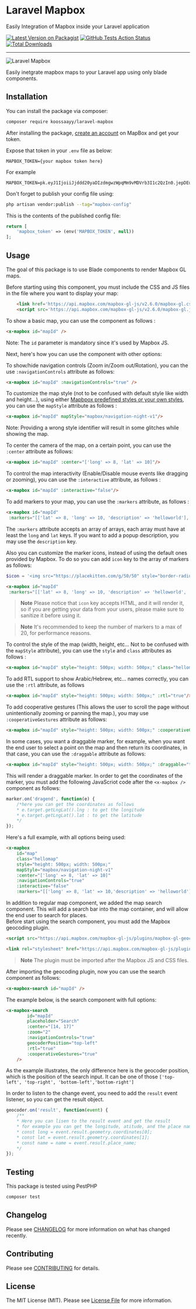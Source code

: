 # Laravel Mapbox

Easily Integration of Mapbox inside your Laravel application

[![Latest Version on Packagist](https://img.shields.io/packagist/v/koossaayy/laravel-mapbox.svg?style=flat-square)](https://packagist.org/packages/koossaayy/laravel-mapbox)
[![GitHub Tests Action Status](https://img.shields.io/github/actions/workflow/status/koossaayy/laravel-mapbox/run-tests.yml?branch=main)](https://github.com/koossaayy/laravel-mapbox/actions?query=workflow%3Arun-tests+branch%3Amain)
[![Total Downloads](https://img.shields.io/packagist/dt/koossaayy/laravel-mapbox.svg?style=flat-square)](https://packagist.org/packages/koossaayy/laravel-mapbox)

---


![Laravel Mapbox](https://banners.beyondco.de/Laravel%20Mapbox.png?theme=dark&packageManager=composer+require&packageName=koossaayy%2Flaravel-mapbox&pattern=architect&style=style_1&description=Easily+Integrate+Mapbox+into+your+Laravel+application&md=1&showWatermark=1&fontSize=100px&images=https%3A%2F%2Flaravel.com%2Fimg%2Flogomark.min.svg)


Easily inetgrate mapbox maps to your Laravel app using only blade components. 


## Installation

You can install the package via composer:

```bash
composer require koossaayy/laravel-mapbox
```

After installing the package, [create an account](https://mapbox.com) on MapBox and get your token. 

Expose that token in your `.env` file as below:

```
MAPBOX_TOKEN={your mapbox token here}
```
For example 

```
MAPBOX_TOKEN=pk.eyJ1IjoiiJjddd20yaDIzdmgwzWpqMm9vMDVrb3I1c2QzIn0.jepDEulAySscpF3o3w
```

Don't forget to publish your config file using:
```bash
php artisan vendor:publish --tag="mapbox-config"
```

This is the contents of the published config file:

```php
return [
    'mapbox_token' => (env('MAPBOX_TOKEN', null))
];
```

## Usage

The goal of this package is to use Blade components to render Mapbox GL maps. 

Before starting using this component, you must include the CSS and JS files in the file where you want to display your map:

```html
    <link href='https://api.mapbox.com/mapbox-gl-js/v2.6.0/mapbox-gl.css' rel='stylesheet' />
    <script src='https://api.mapbox.com/mapbox-gl-js/v2.6.0/mapbox-gl.js'></script>
```

To show a basic map, you can use the component as follows :
```html
<x-mapbox id="mapId" />
```

Note: The `id` parameter is mandatory since it's used by Mapbox JS. 

Next, here's how you can use the component with other options:


To show/hide navigation controls (Zoom in/Zoom out/Rotation), you can the use `:navigationControls` attribute as follows: 
```html
<x-mapbox id="mapId" :navigationControls="true" />
```

To customize the map style (not to be confused with default style like width and height...), using either [Mapbpox predefined styles or your own styles](https://docs.mapbox.com/mapbox-gl-js/api/map/#:~:text=to%20ScrollZoomHandler%23enable%20.-,options.style,-(Object%20%7C%20string)), you can use the `mapStyle` attribute as follows : 

```html
<x-mapbox id="mapId" mapStyle="mapbox/navigation-night-v1"/>
```

Note: Providing a wrong style identifier will result in some glitches while showing the map. 

To center the camera of the map, on a certain point, you can use the `:center` attribute as follows:

```html
<x-mapbox id="mapId" :center="['long' => 8, 'lat' => 10]"/>
```

To control the map interactivity (Enable/Disable mouse events like dragging or zooming), you can use 
the `:interactive` attribute, as follows :

```html
<x-mapbox id="mapId" :interactive="false"/>
```

To add markers to your map, you can use the `:markers` attribute, as follows :

```html
<x-mapbox id="mapId"
 :markers="[['lat' => 8, 'long' => 10, 'description' => 'helloworld'], ['lat'=> 9, 'long' => 10]]" />
```


The `:markers` attribute accepts an array of arrays, each array must have at least the `long` and `lat` keys. 
If you want to add a popup description, you may use the `description` key.

Also you can customize the marker icons, instead of using the default ones provided by Mapbox. 
To do so you can add `icon` key to the array of markers as follows: 
```php
$icon = '<img src="https://placekitten.com/g/50/50" style="border-radius: 50%" />';
```


```html
<x-mapbox id="mapId"
 :markers="[['lat' => 8, 'long' => 10, 'description' => 'helloworld', 'icon' => $icon], ['lat'=> 9, 'long' => 10]]" />
```

> **Note**
> Please notice that `icon` key accepts HTML, and it will render it, so if you are getting your data from your users, please make sure to sanitize it before using it. 

> **Note**
> It's recommended to keep the number of markers to a max of 20, for performance reasons.



To control the style of the map (width, height, etc... Not to be confused with the `mapStyle` attribute), you can use the `style` and `class` attributes as follows : 

```html
<x-mapbox id="mapId" style="height: 500px; width: 500px;" class="hellomap"/>
```

To add RTL support to show Arabic/Hebrew, etc... names correctly, you can use the `:rtl` attribute, as follows

```html
<x-mapbox id="mapId" style="height: 500px; width: 500px;" :rtl="true"/>
```

To add cooperative gestures (This allows the user to scroll the page without unintentionally zooming or panning the map.), you may use `:cooperativeGestures` attribute as follows: 

```html
<x-mapbox id="mapId" style="height: 500px; width: 500px;" :cooperativeGestures="true"/>
```

In some cases, you want a draggable marker, for example, when you want the end user to select a point on the map and then return its coordinates, in that case, you can use the `:draggable` attribute as follows:

```html
<x-mapbox id="mapId" style="height: 500px; width: 500px;" :draggable="true"/>
```

This will render a draggable marker. In order to get the coordinates of the marker, you must add the following JavaScriot code after the `<x-mapbox />` component as follows:

```js
marker.on('dragend', function(e) {
    /*here you can get the coordinates as follows 
    * e.target.getLngLat().lng : to get the longitude
    * e.target.getLngLat().lat : to get the latitude
    */
});
```

Here's a full example, with all options being used: 

```html
<x-mapbox 
    id="map" 
    class="hellomap" 
    style="height: 500px; width: 500px;" 
    mapStyle="mapbox/navigation-night-v1"
    :center="['long' => 8, 'lat' => 10]"
    :navigationControls="true"
    :interactive="false"
    :markers="[['long' => 8, 'lat' => 10,'description' => 'helloworld'], ['long' => 9, 'lat' => 10]]" />
```

In addition to regular map component, we added the map search component. This will add a search bar into the map container, and will allow the end user to search for places. <br>
Before start using the search component, you must add the Mapbox geocoding plugin.
```html
<script src="https://api.mapbox.com/mapbox-gl-js/plugins/mapbox-gl-geocoder/v5.0.0/mapbox-gl-geocoder.min.js"></script>

<link rel="stylesheet" href="https://api.mapbox.com/mapbox-gl-js/plugins/mapbox-gl-geocoder/v5.0.0/mapbox-gl-geocoder.css" type="text/css">

```
> **Note**
> The plugin must be imported after the Mapbox JS and CSS files.



After importing the geocoding plugin, now you can use the search component as follows: <br>
```html
<x-mapbox-search id="mapId" />
```
The example below, is the search component with full options: <br>
```html
<x-mapbox-search 
        id="mapId" 
        placeholder="Search" 
        :center="[14, 17]" 
        :zoom="2" 
        :navigationControls="true"
        geocoderPosition="top-left"
        :rtl="true"
        :cooperativeGestures="true"
    />
```
As the example illustrates, the only difference here is the geocoder position, which is the position of the search input. It can be one of those `['top-left', 'top-right', 'bottom-left','bottom-right']`

In order to listen to the change event, you need to add the `result` event listener, so you can get the result object. 
```js
geocoder.on('result', function(event) {
    /**
    * Here you can lisen to the result event and get the result
    * for example you can get the longitude, atitude, and the place name as follows:
    * const long = event.result.geometry.coordinates[0];
    * const lat = event.result.geometry.coordinates[1];
    * const name = name = event.result.place_name;
    */
});
```




## Testing

This package is tested using PestPHP

```bash
composer test
```

## Changelog

Please see [CHANGELOG](CHANGELOG.md) for more information on what has changed recently.

## Contributing

Please see [CONTRIBUTING](.github/CONTRIBUTING.md) for details.

## License

The MIT License (MIT). Please see [License File](LICENSE.md) for more information.
